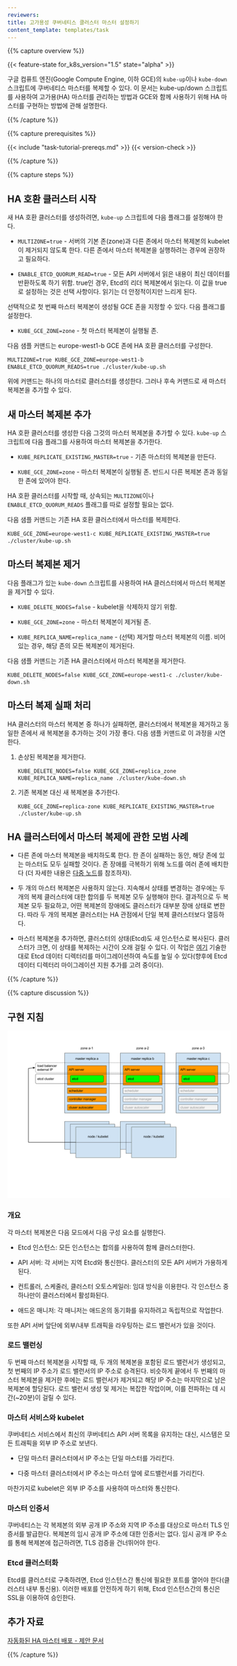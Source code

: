 ```yaml
---
reviewers:
title: 고가용성 쿠버네티스 클러스터 마스터 설정하기
content_template: templates/task
---
```


{{% capture overview %}}

{{< feature-state for_k8s_version="1.5" state="alpha" >}}

구글 컴퓨트 엔진(Google Compute Engine, 이하 GCE)의 `kube-up`이나 `kube-down` 스크립트에 쿠버네티스 마스터를 복제할 수 있다.
이 문서는 kube-up/down 스크립트를 사용하여 고가용(HA) 마스터를 관리하는 방법과 GCE와 함께 사용하기 위해 HA 마스터를 구현하는 방법에 관해 설명한다.

{{% /capture %}}


{{% capture prerequisites %}}

{{< include "task-tutorial-prereqs.md" >}} {{< version-check >}}

{{% /capture %}}

{{% capture steps %}}

## HA 호환 클러스터 시작

새 HA 호환 클러스터를 생성하려면, `kube-up` 스크립트에 다음 플래그를 설정해야 한다.

* `MULTIZONE=true` - 서버의 기본 존(zone)과 다른 존에서 마스터 복제본의 kubelet이 제거되지 않도록 한다.
다른 존에서 마스터 복제본을 실행하려는 경우에 권장하고 필요하다.

* `ENABLE_ETCD_QUORUM_READ=true` - 모든 API 서버에서 읽은 내용이 최신 데이터를 반환하도록 하기 위함.
true인 경우, Etcd의 리더 복제본에서 읽는다.
이 값을 true로 설정하는 것은 선택 사항이다. 읽기는 더 안정적이지만 느리게 된다.

선택적으로 첫 번째 마스터 복제본이 생성될 GCE 존을 지정할 수 있다.
다음 플래그를 설정한다.

* `KUBE_GCE_ZONE=zone` - 첫 마스터 복제본이 실행될 존.

다음 샘플 커맨드는 europe-west1-b GCE 존에 HA 호환 클러스터를 구성한다.

```shell
MULTIZONE=true KUBE_GCE_ZONE=europe-west1-b  ENABLE_ETCD_QUORUM_READS=true ./cluster/kube-up.sh
```

위에 커맨드는 하나의 마스터로 클러스터를 생성한다.
그러나 후속 커맨드로 새 마스터 복제본을 추가할 수 있다.

## 새 마스터 복제본 추가

HA 호환 클러스터를 생성한 다음 그것의 마스터 복제본을 추가할 수 있다.
`kube-up` 스크립트에 다음 플래그를 사용하여 마스터 복제본을 추가한다.

* `KUBE_REPLICATE_EXISTING_MASTER=true` - 기존 마스터의 복제본을
만든다.

* `KUBE_GCE_ZONE=zone` - 마스터 복제본이 실행될 존.
반드시 다른 복제본 존과 동일한 존에 있어야 한다.

HA 호환 클러스터를 시작할 때, 상속되는 `MULTIZONE`이나 `ENABLE_ETCD_QUORUM_READS` 플래그를 따로
설정할 필요는 없다.

다음 샘플 커맨드는 기존 HA 호환 클러스터에서 마스터를 복제한다.

```shell
KUBE_GCE_ZONE=europe-west1-c KUBE_REPLICATE_EXISTING_MASTER=true ./cluster/kube-up.sh
```

## 마스터 복제본 제거

다음 플래그가 있는 `kube-down` 스크립트를 사용하여 HA 클러스터에서 마스터 복제본을 제거할 수 있다.

* `KUBE_DELETE_NODES=false` - kubelet을 삭제하지 않기 위함.

* `KUBE_GCE_ZONE=zone` - 마스터 복제본이 제거될 존.

* `KUBE_REPLICA_NAME=replica_name` - (선택) 제거할 마스터 복제본의 이름.
비어있는 경우, 해당 존의 모든 복제본이 제거된다.

다음 샘플 커맨드는 기존 HA 클러스터에서 마스터 복제본을 제거한다.

```shell
KUBE_DELETE_NODES=false KUBE_GCE_ZONE=europe-west1-c ./cluster/kube-down.sh
```

## 마스터 복제 실패 처리

HA 클러스터의 마스터 복제본 중 하나가 실패하면,
클러스터에서 복제본을 제거하고 동일한 존에서 새 복제본을 추가하는 것이 가장 좋다.
다음 샘플 커맨드로 이 과정을 시연한다.

1. 손상된 복제본을 제거한다.

    ```shell
    KUBE_DELETE_NODES=false KUBE_GCE_ZONE=replica_zone KUBE_REPLICA_NAME=replica_name ./cluster/kube-down.sh
    ```

1. 기존 복제본 대신 새 복제본을 추가한다.

    ```shell
    KUBE_GCE_ZONE=replica-zone KUBE_REPLICATE_EXISTING_MASTER=true ./cluster/kube-up.sh
    ```

## HA 클러스터에서 마스터 복제에 관한 모범 사례

* 다른 존에 마스터 복제본을 배치하도록 한다. 한 존이 실패하는 동안, 해당 존에 있는 마스터도 모두 실패할 것이다.
존 장애를 극복하기 위해 노드를 여러 존에 배치한다
(더 자세한 내용은 [다중 노드](/docs/setup/best-practices/multiple-zones/)를 참조하자).

* 두 개의 마스터 복제본은 사용하지 않는다. 지속해서 상태를 변경하는 경우에는 두 개의 복제 클러스터에 대한 합의를 두 복제본 모두 실행해야 한다.
결과적으로 두 복제본 모두 필요하고, 어떤 복제본의 장애에도 클러스터가 대부분 장애 상태로 변한다.
따라 두 개의 복제본 클러스터는 HA 관점에서 단일 복제 클러스터보다 열등하다.

* 마스터 복제본을 추가하면, 클러스터의 상태(Etcd)도 새 인스턴스로 복사된다.
클러스터가 크면, 이 상태를 복제하는 시간이 오래 걸릴 수 있다.
이 작업은 [여기](https://coreos.com/etcd/docs/latest/admin_guide.html#member-migration) 기술한 대로
Etcd 데이터 디렉터리를 마이그레이션하여 속도를 높일 수 있다(향후에 Etcd 데이터 디렉터리 마이그레이션 지원 추가를 고려 중이다).

{{% /capture %}}

{{% capture discussion %}}

## 구현 지침

![ha-master-gce](/images/docs/ha-master-gce.png)

### 개요

각 마스터 복제본은 다음 모드에서 다음 구성 요소를 실행한다.

* Etcd 인스턴스: 모든 인스턴스는 합의를 사용하여 함께 클러스터한다.

* API 서버: 각 서버는 지역 Etcd와 통신한다. 클러스터의 모든 API 서버가 가용하게 된다.

* 컨트롤러, 스케줄러, 클러스터 오토스케일러: 임대 방식을 이용한다. 각 인스턴스 중 하나만이 클러스터에서 활성화된다.

* 애드온 매니저: 각 매니저는 애드온의 동기화를 유지하려고 독립적으로 작업한다.

또한 API 서버 앞단에 외부/내부 트래픽을 라우팅하는 로드 밸런서가 있을 것이다.

### 로드 밸런싱

두 번째 마스터 복제본을 시작할 때, 두 개의 복제본을 포함된 로드 밸런서가 생성되고, 첫 번째의 IP 주소가 로드 밸런서의 IP 주소로 승격된다.
비슷하게 끝에서 두 번째의 마스터 복제본을 제거한 후에는 로드 밸런서가 제거되고
해당 IP 주소는 마지막으로 남은 복제본에 할당된다.
로드 밸런서 생성 및 제거는 복잡한 작업이며, 이를 전파하는 데 시간(~20분)이 걸릴 수 있다.

### 마스터 서비스와 kubelet

쿠버네티스 서비스에서 최신의 쿠버네티스 API 서버 목록을 유지하는 대신,
시스템은 모든 트래픽을 외부 IP 주소로 보낸다.

* 단일 마스터 클러스터에서 IP 주소는 단일 마스터를 가리킨다.

* 다중 마스터 클러스터에서 IP 주소는 마스터 앞에 로드밸런서를 가리킨다.

마찬가지로 kubelet은 외부 IP 주소를 사용하여 마스터와 통신한다.

### 마스터 인증서

쿠버네티스는 각 복제본의 외부 공개 IP 주소와 지역 IP 주소를 대상으로 마스터 TLS 인증서를 발급한다.
복제본의 임시 공개 IP 주소에 대한 인증서는 없다.
임시 공개 IP 주소를 통해 복제본에 접근하려면, TLS 검증을 건너뛰어야 한다.

### Etcd 클러스터화

Etcd를 클러스터로 구축하려면, Etcd 인스턴스간 통신에 필요한 포트를 열어야 한다(클러스터 내부 통신용).
이러한 배포를 안전하게 하기 위해, Etcd 인스턴스간의 통신은 SSL을 이용하여 승인한다.

## 추가 자료

[자동화된 HA 마스터 배포 - 제안 문서](https://git.k8s.io/community/contributors/design-proposals/cluster-lifecycle/ha_master.md)

{{% /capture %}}
